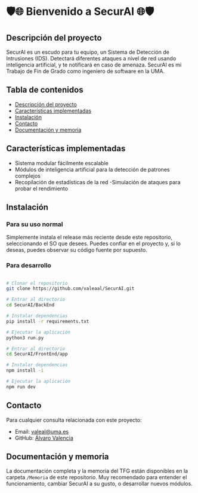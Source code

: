 # 🛡️🌐 Bienvenido a SecurAI 🌐🛡️

## Descripción del proyecto
SecurAI es un escudo para tu equipo, un Sistema de Detección de Intrusiones (IDS). Detectará diferentes ataques a nivel de red usando inteligencia artificial, y te notificará en caso de amenaza. SecurAI es mi Trabajo de Fin de Grado como ingeniero de software en la UMA.

## Tabla de contenidos
- [Descripción del proyecto](#descripción-del-proyecto)
- [Características implementadas](#características-implementadas)
- [Instalación](#instalación)
- [Contacto](#contacto)
- [Documentación y memoria](#documentación-y-memoria)

## Características implementadas
- Sistema modular fácilmente escalable
- Módulos de inteligencia artificial para la detección de patrones complejos
- Recopilación de estadísticas de la red
-Simulación de ataques para probar el rendimiento

## Instalación

### Para su uso normal

Simplemente instala el release más reciente desde este repositorio, seleccionando el SO que desees.
Puedes confiar en el proyecto y, si lo deseas, puedes observar su código fuente por supuesto.

### Para desarrollo
```bash

# Clonar el repositorio
git clone https://github.com/valeaal/SecurAI.git

# Entrar al directorio
cd SecurAI/BackEnd

# Instalar dependencias
pip install -r requirements.txt

# Ejecutar la aplicación
python3 run.py

# Entrar al directorio
cd SecurAI/FrontEnd/app

# Instalar dependencias
npm install -i

# Ejecutar la aplicación
npm run dev
```

## Contacto
Para cualquier consulta relacionada con este proyecto:
- Email: valeal@uma.es
- GitHub: [Álvaro Valencia](https://github.com/valeaal)

## Documentación y memoria
La documentación completa y la memoria del TFG están disponibles en la carpeta `/Memoria` de este repositorio. Muy recomendado para entender el funcionamiento, cambiar SecurAI a su gusto, o desarrollar nuevos módulos.
